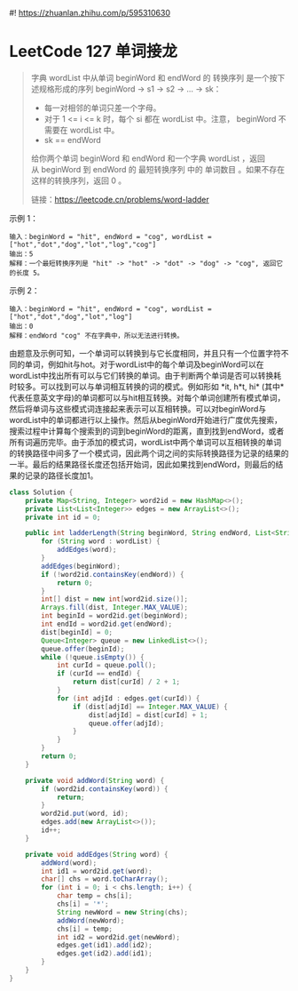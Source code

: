 #! https://zhuanlan.zhihu.com/p/595310630
# LeetCode 127 单词接龙

> 字典 wordList 中从单词 beginWord 和 endWord 的 转换序列 是一个按下述规格形成的序列 beginWord -> s1 -> s2 -> ... -> sk：
>
> - 每一对相邻的单词只差一个字母。
> - 对于 1 <= i <= k 时，每个 si 都在 wordList 中。注意， beginWord 不需要在 wordList 中。
> - sk == endWord
> 
> 给你两个单词 beginWord 和 endWord 和一个字典 wordList ，返回 从 beginWord 到 endWord 的 最短转换序列 中的 单词数目 。如果不存在这样的转换序列，返回 0 。
>
> 链接：https://leetcode.cn/problems/word-ladder


示例 1：

```
输入：beginWord = "hit", endWord = "cog", wordList = ["hot","dot","dog","lot","log","cog"]
输出：5
解释：一个最短转换序列是 "hit" -> "hot" -> "dot" -> "dog" -> "cog", 返回它的长度 5。
```

示例 2：
```
输入：beginWord = "hit", endWord = "cog", wordList = ["hot","dot","dog","lot","log"]
输出：0
解释：endWord "cog" 不在字典中，所以无法进行转换。
```

由题意及示例可知，一个单词可以转换到与它长度相同，并且只有一个位置字符不同的单词，例如hit与hot。对于wordList中的每个单词及beginWord可以在wordList中找出所有可以与它们转换的单词。由于判断两个单词是否可以转换耗时较多。可以找到可以与单词相互转换的词的模式。例如形如 \*it, h\*t, hi\* (其中*代表任意英文字母)的单词都可以与hit相互转换。对每个单词创建所有模式单词，然后将单词与这些模式词连接起来表示可以互相转换。可以对beginWord与wordList中的单词都进行以上操作。然后从beginWord开始进行广度优先搜索，搜索过程中计算每个搜索到的词到beginWord的距离，直到找到endWord，或者所有词遍历完毕。由于添加的模式词，wordList中两个单词可以互相转换的单词的转换路径中间多了一个模式词，因此两个词之间的实际转换路径为记录的结果的一半。最后的结果路径长度还包括开始词，因此如果找到endWord，则最后的结果的记录的路径长度加1。

```java
class Solution {
    private Map<String, Integer> word2id = new HashMap<>();
    private List<List<Integer>> edges = new ArrayList<>();
    private int id = 0;

    public int ladderLength(String beginWord, String endWord, List<String> wordList) {
        for (String word : wordList) {
            addEdges(word);
        }
        addEdges(beginWord);
        if (!word2id.containsKey(endWord)) {
            return 0;
        }
        int[] dist = new int[word2id.size()];
        Arrays.fill(dist, Integer.MAX_VALUE);
        int beginId = word2id.get(beginWord);
        int endId = word2id.get(endWord);
        dist[beginId] = 0;
        Queue<Integer> queue = new LinkedList<>();
        queue.offer(beginId);
        while (!queue.isEmpty()) {
            int curId = queue.poll();
            if (curId == endId) {
                return dist[curId] / 2 + 1;
            }
            for (int adjId : edges.get(curId)) {
                if (dist[adjId] == Integer.MAX_VALUE) {
                    dist[adjId] = dist[curId] + 1;
                    queue.offer(adjId);
                }
            }
        }
        return 0;
    }

    private void addWord(String word) {
        if (word2id.containsKey(word)) {
            return;
        }
        word2id.put(word, id);
        edges.add(new ArrayList<>());
        id++;
    }

    private void addEdges(String word) {
        addWord(word);
        int id1 = word2id.get(word);
        char[] chs = word.toCharArray();
        for (int i = 0; i < chs.length; i++) {
            char temp = chs[i];
            chs[i] = '*';
            String newWord = new String(chs);
            addWord(newWord);
            chs[i] = temp;
            int id2 = word2id.get(newWord);
            edges.get(id1).add(id2);
            edges.get(id2).add(id1);
        }
    }
}
```